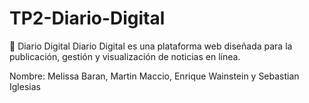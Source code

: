# TP2-Diario-Digital
📰 Diario Digital Diario Digital es una plataforma web diseñada para la publicación, gestión y visualización de noticias en línea.


Nombre: Melissa Baran, Martin Maccio, Enrique Wainstein y Sebastian Iglesias
